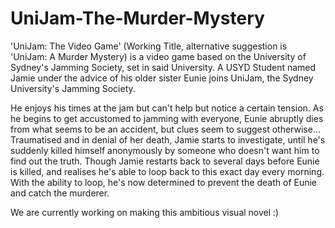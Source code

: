 # UniJam-The-Murder-Mystery

'UniJam: The Video Game' (Working Title, alternative suggestion is 'UniJam: A Murder Mystery) is a video game based on the University of Sydney's Jamming Society, set in said University.
A USYD Student named Jamie under the advice of his older sister Eunie joins UniJam, the Sydney University's Jamming Society. 

He enjoys his times at the jam but can't help but notice a certain tension. As he begins to get accustomed to jamming with everyone, Eunie abruptly dies from what seems to be an accident, but clues seem to suggest otherwise... Traumatised and in denial of her death, Jamie starts to investigate, until he's suddenly killed himself anonymously by someone who doesn't want him to find out the truth. Though Jamie restarts back to several days before Eunie is killed, and realises he's able to loop back to this exact day every morning. With the ability to loop, he's now determined to prevent the death of Eunie and catch the murderer.

We are currently working on making this ambitious visual novel :)
